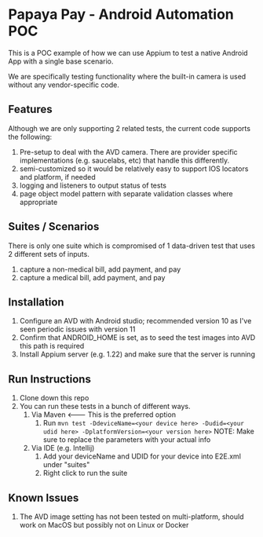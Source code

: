 # Papaya Pay - Android Automation POC
This is a POC example of how we can use Appium to test a native Android App with a single base scenario.

We are specifically testing functionality where the built-in camera is used without any vendor-specific code.

## Features
Although we are only supporting 2 related tests, the current code supports the following:
1. Pre-setup to deal with the AVD camera. There are provider specific implementations (e.g. saucelabs, etc) that handle this differently.
2. semi-customized so it would be relatively easy to support IOS locators and platform, if needed
3. logging and listeners to output status of tests
4. page object model pattern with separate validation classes where appropriate

## Suites / Scenarios
There is only one suite which is compromised of 1 data-driven test that uses 2 different sets of inputs.
1. capture a non-medical bill, add payment, and pay
2. capture a medical bill, add payment, and pay

## Installation
1. Configure an AVD with Android studio; recommended version 10 as I've seen periodic issues with version 11
2. Confirm that ANDROID_HOME is set, as to seed the test images into AVD this path is required
3. Install Appium server (e.g. 1.22) and make sure that the server is running

## Run Instructions
1. Clone down this repo
2. You can run these tests in a bunch of different ways.
   1. Via Maven <--- This is the preferred option
      1. Run `mvn test -DdeviceName=<your device here> -Dudid=<your udid here> -DplatformVersion=<your version here>`
         NOTE: Make sure to replace the parameters with your actual info
   2. Via IDE (e.g. Intellij)
      1. Add your deviceName and UDID for your device into E2E.xml under "suites"
      2. Right click to run the suite

## Known Issues
1. The AVD image setting has not been tested on multi-platform, should work on MacOS but possibly not on Linux or Docker
